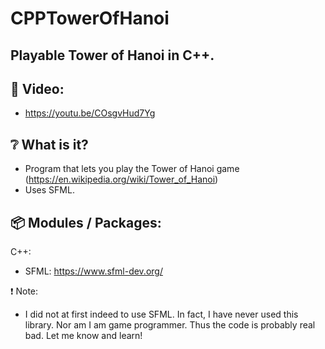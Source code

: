# CPPTowerOfHanoi
## Playable Tower of Hanoi in C++.

## :cinema: Video:
* https://youtu.be/COsgvHud7Yg

## :grey_question: What is it?
* Program that lets you play the Tower of Hanoi game (https://en.wikipedia.org/wiki/Tower_of_Hanoi)
* Uses SFML.

## :package: Modules / Packages:
C++:
* SFML: https://www.sfml-dev.org/

:exclamation: Note:
* I did not at first indeed to use SFML. In fact, I have never used this library. Nor am I am game programmer. Thus the code is probably real bad. Let me know and learn!
